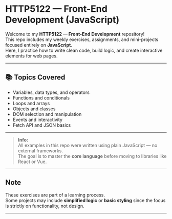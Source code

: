 # HTTP5122 — Front-End Development (JavaScript)

Welcome to my **HTTP5122 — Front-End Development** repository!  
This repo includes my weekly exercises, assignments, and mini-projects focused entirely on **JavaScript**.  
Here, I practice how to write clean code, build logic, and create interactive elements for web pages.

---

## 📚 Topics Covered

- Variables, data types, and operators  
- Functions and conditionals  
- Loops and arrays  
- Objects and classes  
- DOM selection and manipulation  
- Events and interactivity  
- Fetch API and JSON basics  

---

>  **Info:**  
> All examples in this repo were written using plain JavaScript — no external frameworks.  
> The goal is to master the **core language** before moving to libraries like React or Vue.

---

## Note

These exercises are part of a learning process.  
Some projects may include **simplified logic** or **basic styling** since the focus is strictly on functionality, not design.

---


